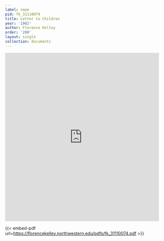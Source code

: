 ```yaml
---
label: nope
pid: fk_31110074
title: Letter to Children
year: '1902'
author: Florence Kelley
order: '280'
layout: single
collection: documents
---
```

<iframe src="https://northwestern.app.box.com/embed/s/j364nx92dwhck12sgagcwe9nub82jo2c?sortColumn=date&view=list" width="100%" height="550" frameborder="0" allowfullscreen webkitallowfullscreen msallowfullscreen></iframe>


{{< embed-pdf url=https://florencekelley.northwestern.edu/pdfs/fk_31110074.pdf >}}